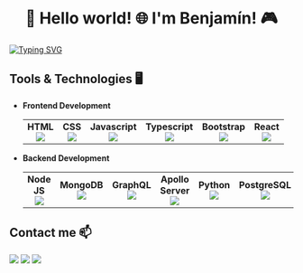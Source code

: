 <h1 align="center"> 👋 Hello world! 🌐 I'm Benjamín! 🎮 </h1>

[![Typing SVG](https://readme-typing-svg.demolab.com?font=&duration=3000&pause=1000&color=05BDCF&background=FF000000&center=true&vCenter=true&width=1000&lines=Systems+Engineer;Web+Developer;Goal+Focused;Always+learning+something+new)](https://git.io/typing-svg)

## Tools & Technologies 🖥️
- **Frontend Development**
	<center>
		<table>
			<tbody>
				<tr>
					<td align="center">
						<span><strong>HTML</strong></span><br/>
						<img src="https://img.icons8.com/color/64/html-5.png">
					</td>
					<td align="center">
						<span><strong>CSS</strong></span><br/>
						<img src="https://img.icons8.com/color/64/css3.png">
					</td>
					<td align="center">
						<span><strong>Javascript</strong></span><br/>
						<img src="https://img.icons8.com/color/64/javascript.png">
					</td>
					<td align="center">
						<span><strong>Typescript</strong></span><br/>
						<img src="https://img.icons8.com/fluency/64/typescript.png">
					</td>
					<td align="center">
						<span><strong>Bootstrap</strong></span><br/>
						<img src="https://img.icons8.com/color/64/bootstrap.png">
					</td>
					<td align="center">
						<span><strong>React</strong></span><br/>
						<img src="https://img.icons8.com/plasticine/64/react.png">
					</td>
        </tr>
			</tbody>
		</table>
	</center>
- **Backend Development**
	<center>
		<table>
			<tbody>
				<tr>
					<td width="25%" align="center">
						<span><strong>Node JS</strong></span><br/>
						<img src="https://img.icons8.com/color/64/nodejs.png">
					</td>
          <td width="25%" align="center">
						<span><strong>MongoDB</strong></span><br/>
						<img src="https://img.icons8.com/color/64/mongodb.png">
					</td>
					<td width="25%" align="center">
						<span><strong>GraphQL</strong></span><br/>
						<img src="https://img.icons8.com/color/64/graphql.png">
					</td>
          <td width="25%" align="center">
						<span><strong>Apollo Server</strong></span><br/>
						<img src="https://img.icons8.com/color/64/apollo.png">
					</td>
					</td>
          <td width="25%" align="center">
						<span><strong>Python</strong></span><br/>
						<img src="https://img.icons8.com/color/64/python.png">
					</td>
					</td>
          <td width="25%" align="center">
						<span><strong>PostgreSQL</strong></span><br/>
						<img src="https://img.icons8.com/?size=100&id=LwQEs9KnDgIo&format=png&color=000000">
					</td>
				</tr>
			</tbody>
		</table>
	</center>

## Contact me 📫
<img src="https://img.shields.io/badge/Gmail-D14836?style=for-the-badge&logo=gmail&logoColor=white" href="mailto:benjaminzepedaibarra@gmail.com"> <img src="https://img.shields.io/badge/github-100000?style=for-the-badge&logo=github&logoColor=white" href="https://github.com/Bemazepedaib"> <img src="https://img.shields.io/badge/Linkedin-0077B5?style=for-the-badge&logo=linkedin&logoColor=white">

<!--
**Bemazepedaib/Bemazepedaib** is a ✨ _special_ ✨ repository because its `README.md` (this file) appears on your GitHub profile.

Here are some ideas to get you started:

- 🔭 I’m currently working on ...
- 🌱 I’m currently learning ...
- 👯 I’m looking to collaborate on ...
- 🤔 I’m looking for help with ...
- 💬 Ask me about ...
- 📫 How to reach me: ...
- 😄 Pronouns: ...
- ⚡ Fun fact: ...
-->
